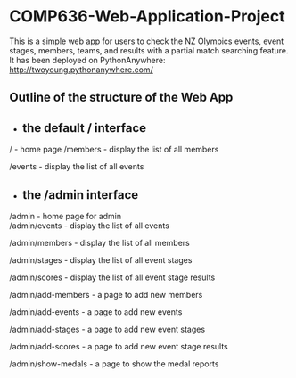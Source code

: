 # COMP636-Web-Application-Project
This is a simple web app for users to check the NZ Olympics events, event stages, members, teams, and results with a partial match searching feature.
It has been deployed on PythonAnywhere: http://twoyoung.pythonanywhere.com/


## Outline of the structure of the Web App

- <h2>the default / interface</h2>
/ - home page
/members - display the list of all members
  
/events - display the list of all events  
  
- <h2>the /admin interface</h2>
/admin - home page for admin  
/admin/events - display the list of all events  
  
/admin/members - display the list of all members  
  
/admin/stages - display the list of all event stages  

/admin/scores - display the list of all event stage results  
 
/admin/add-members - a page to add new members  
  
/admin/add-events - a page to add new events  
  
/admin/add-stages - a page to add new event stages  
  
/admin/add-scores - a page to add new event stage results  

/admin/show-medals - a page to show the medal reports  



